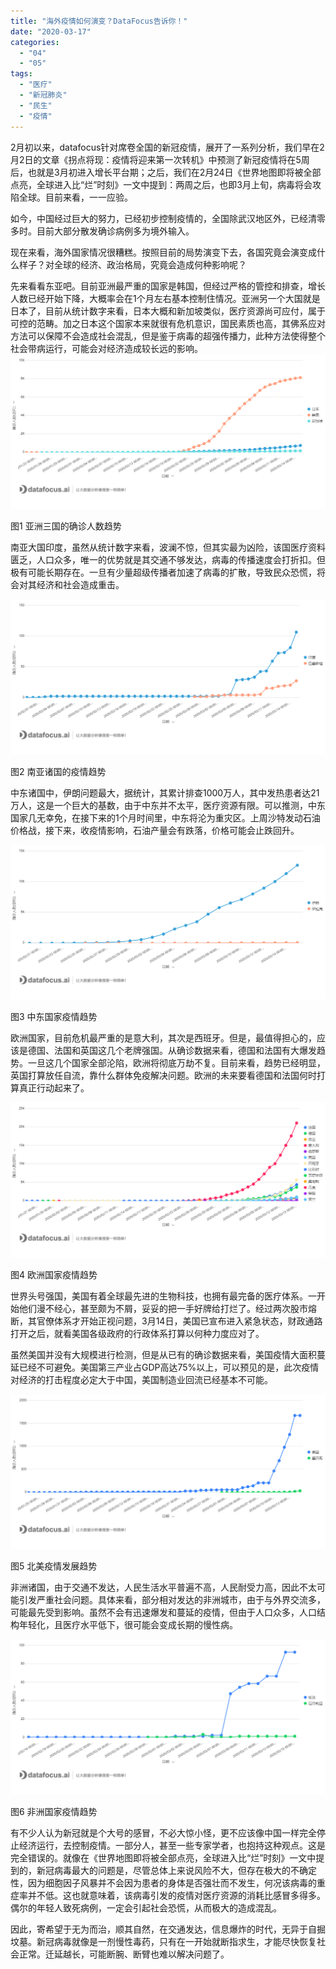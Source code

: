 ```yaml
---
title: "海外疫情如何演变？DataFocus告诉你！"
date: "2020-03-17"
categories: 
  - "04"
  - "05"
tags: 
  - "医疗"
  - "新冠肺炎"
  - "民生"
  - "疫情"
---
```


2月初以来，datafocus针对席卷全国的新冠疫情，展开了一系列分析，我们早在2月2日的文章《拐点将现：疫情将迎来第一次转机》中预测了新冠疫情将在5周后，也就是3月初进入增长平台期；之后，我们在2月24日《世界地图即将被全部点亮，全球进入比“烂”时刻》一文中提到：两周之后，也即3月上旬，病毒将会攻陷全球。目前来看，一一应验。

如今，中国经过巨大的努力，已经初步控制疫情的，全国除武汉地区外，已经清零多时。目前大部分散发确诊病例多为境外输入。

现在来看，海外国家情况很糟糕。按照目前的局势演变下去，各国究竟会演变成什么样子？对全球的经济、政治格局，究竟会造成何种影响呢？

先来看看东亚吧。目前亚洲最严重的国家是韩国，但经过严格的管控和排查，增长人数已经开始下降，大概率会在1个月左右基本控制住情况。亚洲另一个大国就是日本了，目前从统计数字来看，日本大概和新加坡类似，医疗资源尚可应付，属于可控的范畴。加之日本这个国家本来就很有危机意识，国民素质也高，其佛系应对方法可以保障不会造成社会混乱，但是鉴于病毒的超强传播力，此种方法使得整个社会带病运行，可能会对经济造成较长远的影响。 ![png_1584357954455](images/png_1584357954455.png)

图1 亚洲三国的确诊人数趋势

南亚大国印度，虽然从统计数字来看，波澜不惊，但其实最为凶险，该国医疗资料匮乏，人口众多，唯一的优势就是其交通不够发达，病毒的传播速度会打折扣。但极有可能长期存在。一旦有少量超级传播者加速了病毒的扩散，导致民众恐慌，将会对其经济和社会造成重击。

![png_1584358103145](images/png_1584358103145.png)

图2 南亚诸国的疫情趋势

中东诸国中，伊朗问题最大，据统计，其累计排查1000万人，其中发热患者达21万人，这是一个巨大的基数，由于中东并不太平，医疗资源有限。可以推测，中东国家几无幸免，在接下来的1个月时间里，中东将沦为重灾区。上周沙特发动石油价格战，接下来，收疫情影响，石油产量会有跌落，价格可能会止跌回升。

![png_1584358399530](images/png_1584358399530.png)

图3 中东国家疫情趋势

欧洲国家，目前危机最严重的是意大利，其次是西班牙。但是，最值得担心的，应该是德国、法国和英国这几个老牌强国。从确诊数据来看，德国和法国有大爆发趋势。一旦这几个国家全部沦陷，欧洲将彻底万劫不复。目前来看，趋势已经明显，英国打算放任自流，靠什么群体免疫解决问题。欧洲的未来要看德国和法国何时打算真正行动起来了。

![png_1584359624375](images/png_1584359624375.png)

图4 欧洲国家疫情趋势

世界头号强国，美国有着全球最先进的生物科技，也拥有最完备的医疗体系。一开始他们漫不经心，甚至颇为不屑，妥妥的把一手好牌给打烂了。经过两次股市熔断，其官僚体系才开始正视问题，3月14日，美国已宣布进入紧急状态，财政通路打开之后，就看美国各级政府的行政体系打算以何种力度应对了。

虽然美国并没有大规模进行检测，但是从已有的确诊数据来看，美国疫情大面积蔓延已经不可避免。美国第三产业占GDP高达75%以上，可以预见的是，此次疫情对经济的打击程度必定大于中国，美国制造业回流已经基本不可能。

![png_1584359876064](images/png_1584359876064.png)

图5 北美疫情发展趋势

非洲诸国，由于交通不发达，人民生活水平普遍不高，人民耐受力高，因此不太可能引发严重社会问题。具体来看，部分相对发达的非洲城市，由于与外界交流多，可能最先受到影响。虽然不会有迅速爆发和蔓延的疫情，但由于人口众多，人口结构年轻化，且医疗水平低下，很可能会变成长期的慢性病。

![png_1584360532126](images/png_1584360532126.png)

图6 非洲国家疫情趋势

有不少人认为新冠就是个大号的感冒，不必大惊小怪，更不应该像中国一样完全停止经济运行，去控制疫情。一部分人，甚至一些专家学者，也抱持这种观点。这是完全错误的。就像在《世界地图即将被全部点亮，全球进入比“烂”时刻》一文中提到的，新冠病毒最大的问题是，尽管总体上来说风险不大，但存在极大的不确定性，因为细胞因子风暴并不会因为患者的身体是否强壮而不发生，何况该病毒的重症率并不低。这也就意味着，该病毒引发的疫情对医疗资源的消耗比感冒多得多。偶尔的年轻人致死病例，一定会引起社会恐慌，从而极大的造成混乱。

因此，寄希望于无为而治，顺其自然，在交通发达，信息爆炸的时代，无异于自掘坟墓。新冠病毒就像是一剂慢性毒药，只有在一开始就断指求生，才能尽快恢复社会正常。迁延越长，可能断腕、断臂也难以解决问题了。
